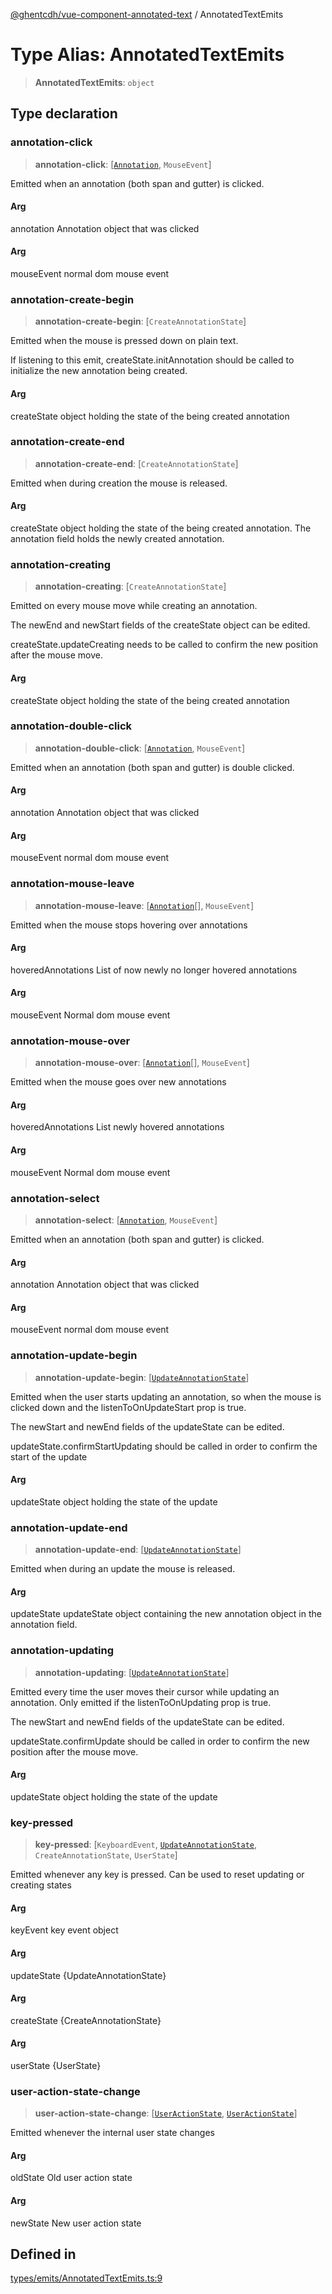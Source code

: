 [@ghentcdh/vue-component-annotated-text](../globals.md) / AnnotatedTextEmits

# Type Alias: AnnotatedTextEmits

> **AnnotatedTextEmits**: `object`

## Type declaration

### annotation-click

> **annotation-click**: [[`Annotation`](Annotation.md), `MouseEvent`]

Emitted when an annotation (both span and gutter) is clicked.

#### Arg

annotation Annotation object that was clicked

#### Arg

mouseEvent normal dom mouse event

### annotation-create-begin

> **annotation-create-begin**: [`CreateAnnotationState`]

Emitted when the mouse is pressed down on plain text.

If listening to this emit, createState.initAnnotation should be called to initialize the new annotation being created.

#### Arg

createState object holding the state of the being created annotation

### annotation-create-end

> **annotation-create-end**: [`CreateAnnotationState`]

Emitted when during creation the mouse is released.

#### Arg

createState object holding the state of the being created annotation. The annotation field holds the newly created annotation.

### annotation-creating

> **annotation-creating**: [`CreateAnnotationState`]

Emitted on every mouse move while creating an annotation.

The newEnd and newStart fields of the createState object can be edited.

createState.updateCreating needs to be called to confirm the new position after the mouse move.

#### Arg

createState object holding the state of the being created annotation

### annotation-double-click

> **annotation-double-click**: [[`Annotation`](Annotation.md), `MouseEvent`]

Emitted when an annotation (both span and gutter) is double clicked.

#### Arg

annotation Annotation object that was clicked

#### Arg

mouseEvent normal dom mouse event

### annotation-mouse-leave

> **annotation-mouse-leave**: [[`Annotation`](Annotation.md)[], `MouseEvent`]

Emitted when the mouse stops hovering over annotations

#### Arg

hoveredAnnotations List of now newly no longer hovered annotations

#### Arg

mouseEvent Normal dom mouse event

### annotation-mouse-over

> **annotation-mouse-over**: [[`Annotation`](Annotation.md)[], `MouseEvent`]

Emitted when the mouse goes over new annotations

#### Arg

hoveredAnnotations List newly hovered annotations

#### Arg

mouseEvent Normal dom mouse event

### annotation-select

> **annotation-select**: [[`Annotation`](Annotation.md), `MouseEvent`]

Emitted when an annotation (both span and gutter) is clicked.

#### Arg

annotation Annotation object that was clicked

#### Arg

mouseEvent normal dom mouse event

### annotation-update-begin

> **annotation-update-begin**: [[`UpdateAnnotationState`](../classes/UpdateAnnotationState.md)]

Emitted when the user starts updating an annotation, so when the mouse is
clicked down and the listenToOnUpdateStart prop is true.

The newStart and newEnd fields of the updateState can be edited.

updateState.confirmStartUpdating should be called in order to confirm
the start of the update

#### Arg

updateState object holding the state of the update

### annotation-update-end

> **annotation-update-end**: [[`UpdateAnnotationState`](../classes/UpdateAnnotationState.md)]

Emitted when during an update the mouse is released.

#### Arg

updateState updateState object containing the new annotation object in the annotation field.

### annotation-updating

> **annotation-updating**: [[`UpdateAnnotationState`](../classes/UpdateAnnotationState.md)]

Emitted every time the user moves their cursor while updating an
annotation. Only emitted if the listenToOnUpdating prop is true.

The newStart and newEnd fields of the updateState can be edited.

updateState.confirmUpdate should be called in order to confirm the new
position after the mouse move.

#### Arg

updateState object holding the state of the update

### key-pressed

> **key-pressed**: [`KeyboardEvent`, [`UpdateAnnotationState`](../classes/UpdateAnnotationState.md), `CreateAnnotationState`, `UserState`]

Emitted whenever any key is pressed. Can be used to reset updating or creating states

#### Arg

keyEvent key event object

#### Arg

updateState {UpdateAnnotationState}

#### Arg

createState {CreateAnnotationState}

#### Arg

userState {UserState}

### user-action-state-change

> **user-action-state-change**: [[`UserActionState`](../enumerations/UserActionState.md), [`UserActionState`](../enumerations/UserActionState.md)]

Emitted whenever the internal user state changes

#### Arg

oldState Old user action state

#### Arg

newState New user action state

## Defined in

[types/emits/AnnotatedTextEmits.ts:9](https://github.com/GhentCDH/vue_component_annotated_text/blob/4ae83fe63806a0b66e052cea6a1a25b805e2cef9/src/types/emits/AnnotatedTextEmits.ts#L9)
